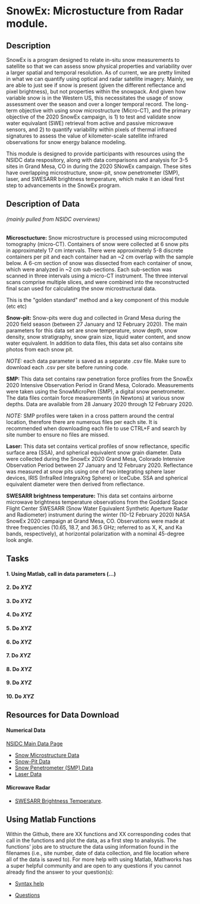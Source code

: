# SnowEx: Microstucture from Radar module.

## Description

SnowEx is a program designed to relate in-situ snow measurements to satellite so that we can assess snow physical properties and variability over a larger spatial and temporal resolution. As of current, we are pretty limited in what we can quantify using optical and radar satellite imagery. Mainly, we are able to just see if snow is present (given the different reflectance and pixel brightness), but not properties within the snowpack. And given how variable snow is in the Western US, this necessitates the usage of snow assessment over the season and over a longer temporal record. The long-term objective with using snow microstructure (Micro-CT), and the primary objective of the 2020 SnowEx campaign, is 1) to test and validate snow water equivalant (SWE) retrieval from active and passive microwave sensors, and 2) to quantify variability within pixels of thermal infrared signatures to assess the value of kilometer-scale satellite infrared observations for snow energy balance modeling.

This module is designed to provide participants with resources using the NSIDC data respository, along with data comparisons and analysis for 3-5 sites in Grand Mesa, CO in during the 2020 SNowEx campaign. These sites have overlapping microstructure, snow-pit, snow penetrometer (SMP), laser, and SWESARR brightness temperature, which make it an ideal first step to advancements in the SnowEx program.

## Description of Data 
######  *(mainly pulled from NSIDC overviews)*

**Microsctucture:** Snow microstructure is processed using microcomputed tomography (micro-CT). Containers of snow were collected at 6 snow pits in approximately 17 cm intervals. There were approximately 5-8 discrete containers per pit and each container had an ~2 cm overlap with the sample below. A 6-cm section of snow was dissected from each container of snow, which were analyzed in ~2 cm sub-sections. Each sub-section was scanned in three intervals using a micro-CT instrument. The three interval scans comprise multiple slices, and were combined into the reconstructed final scan used for calculating the snow microstructural data.

This is the "golden standard" method and a key component of this module (etc etc)

**Snow-pit:** Snow-pits were dug and collected in Grand Mesa during the 2020 field season (between 27 January and 12 February 2020). The main parameters for this data set are snow temperature, snow depth, snow density, snow stratigraphy, snow grain size, liquid water content, and snow water equivalent. In addition to data files, this data set also contains site photos from each snow pit.

*NOTE:* each data parameter is saved as a separate .csv file. Make sure to download each .csv per site before running code.

**SMP:** This data set contains raw penetration force profiles from the SnowEx 2020 Intensive Observation Period in Grand Mesa, Colorado. Measurements were taken using the SnowMicroPen (SMP), a digital snow penetrometer. The data files contain force measurements (in Newtons) at various snow depths. Data are available from 28 January 2020 through 12 February 2020.

*NOTE:* SMP profiles were taken in a cross pattern around the central location, therefore there are numerous files per each site. It is recommended when downloading each file to use CTRL+F and search by site number to ensure no files are missed.

**Laser:** This data set contains vertical profiles of snow reflectance, specific surface area (SSA), and spherical equivalent snow grain diameter. Data were collected during the SnowEx 2020 Grand Mesa, Colorado Intensive Observation Period between 27 January and 12 February 2020. Reflectance was measured at snow pits using one of two integrating sphere laser devices, IRIS (InfraRed IntegraXng Sphere) or IceCube. SSA and spherical equivalent diameter were then derived from reflectance.

**SWESARR brightness temperature:** 
This data set contains airborne microwave brightness temperature observations from the Goddard Space Flight Center SWESARR (Snow Water Equivalent Synthetic Aperture Radar and Radiometer) instrument during the winter (10-12 February 2020) NASA SnowEx 2020 campaign at Grand Mesa, CO. Observations were made at three frequencies (10.65, 18.7, and 36.5 GHz; referred to as X, K, and Ka bands, respectively), at horizontal polarization with a nominal 45-degree look angle. 

## Tasks

#### 1. Using Matlab, call in data parameters (...)

#### 2. Do *XYZ*

#### 3. Do *XYZ*

#### 4. Do *XYZ*

#### 5. Do *XYZ*

#### 6. Do *XYZ*

#### 7. Do *XYZ*

#### 8. Do *XYZ*

#### 9. Do *XYZ*

#### 10. Do *XYZ*


## Resources for Data Download
#### Numerical Data
[NSIDC Main Data Page](https://nsidc.org/data/snowex/data)
- [Snow Microstructure Data](https://nsidc.org/data/snex20_gm_ctsm/versions/1)
- [Snow-Pit Data](https://nsidc.org/data/snex20_gm_sp/versions/1)
- [Snow Penetrometer (SMP) Data](https://nsidc.org/data/snex20_smp/versions/1)
- [Laser Data](https://nsidc.org/data/snex20_ssa/versions/1)

#### Microwave Radar
- [SWESARR Brightness Temperature](https://nsidc.org/data/data-access-tool/SNEX20_SWESARR_TB/versions/1).

## Using Matlab Functions

Within the Github, there are XX functions and XX corresponding codes that call in the functions and plot the data, as a first step to analsysis. The functions' jobs are to structure the data using information found in the filenames (i.e., site number, date of data collection, and file location where all of the data is saved to). For more help with using Matlab, Mathworks has a super helpful community and are open to any questions if you cannot already find the answer to your question(s): 

- [Syntax help](https://www.mathworks.com/help/matlab/)


- [Questions](https://www.mathworks.com/support/search.html?fq%5B%5D=asset_type_name:answer&fq%5B%5D=category:matlab/index&page=1&s_tid=CRUX_topnav)

